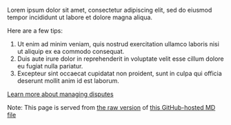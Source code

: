 Lorem ipsum dolor sit amet, consectetur adipiscing elit, sed do eiusmod tempor incididunt ut labore et dolore magna aliqua.

Here are a few tips:

1. Ut enim ad minim veniam, quis nostrud exercitation ullamco laboris nisi ut aliquip ex ea commodo consequat.
2. Duis aute irure dolor in reprehenderit in voluptate velit esse cillum dolore eu fugiat nulla pariatur.
3. Excepteur sint occaecat cupidatat non proident, sunt in culpa qui officia deserunt mollit anim id est laborum.

[Learn more about managing disputes](https://woocommerce.com/document/woopayments/fraud-and-disputes/managing-disputes/#responding)

Note: This page is served from [the raw version](https://raw.githubusercontent.com/csmcneill/bookish-parakeet/main/responding.md) of [this GitHub-hosted MD file](https://github.com/csmcneill/bookish-parakeet/raw/refs/heads/main/responding.md)
